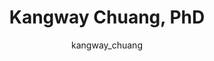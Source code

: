 ---
# this is autogenerated: do not edit
title: Kangway Chuang, PhD
author: kangway_chuang
layout: author-bio
jobtitle: Postdoctoral Scholar
bio: 
type: member
excerpt: "Biographical summary for Kangway Chuang, PhD, Postdoctoral Scholar in the Keiser Lab at UCSF."
header:
  teaser: /assets/images/people/bio-chuang.jpg
papers: 
    - title: Comment on &quot;Predicting reaction performance in C-N cross-coupling using machine learning&quot;
      excerpt: __Science__. 2018 Nov 16. Chuang KV, Keiser MJ.
      link: ""

    - title: Interpretable classification of Alzheimer's disease pathologies with a convolutional neural network pipeline
      excerpt: __bioRxiv__. 2018 Oct 29. Tang Z, Chuang KV, DeCarli C, Jin L-W, Beckett L, Keiser MJ, Dugger BN.
      link: ""

    - title: Adversarial Controls for Scientific Machine Learning
      excerpt: __ACS Chem Biol__. 2018 Oct 19. Chuang KV, Keiser MJ.
      link: "https://doi.org/10.1021/acschembio.8b00881"

---